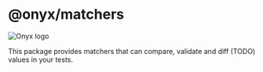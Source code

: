 # @onyx/matchers
![Onyx logo](/onyx/onyx-logo-sm.svg)

This package provides matchers that can compare, validate and diff (TODO) values in your tests.
